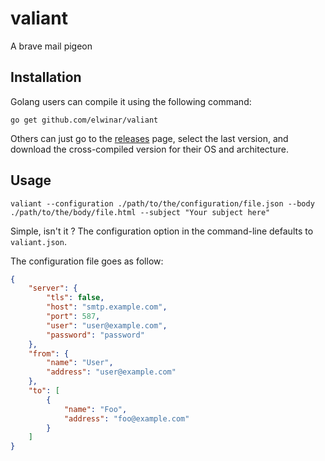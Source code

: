 # valiant

A brave mail pigeon

## Installation

Golang users can compile it using the following command:

```
go get github.com/elwinar/valiant
```

Others can just go to the [releases](https://github.com/elwinar/valiant/releases) page, select the last version, and download the cross-compiled version for their OS and architecture.

## Usage

```
valiant --configuration ./path/to/the/configuration/file.json --body ./path/to/the/body/file.html --subject "Your subject here"
```

Simple, isn't it ?
The configuration option in the command-line defaults to `valiant.json`.

The configuration file goes as follow:

```json
{
	"server": {
		"tls": false,
		"host": "smtp.example.com",
		"port": 587,
		"user": "user@example.com",
		"password": "password"
	},
	"from": {
		"name": "User",
		"address": "user@example.com"
	},
	"to": [
		{
			"name": "Foo",
			"address": "foo@example.com"
		}
	]
}
```
